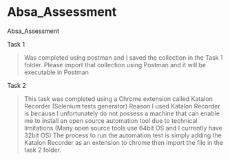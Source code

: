 # Absa_Assessment
Absa_Assessment


Task 1

> Was completed using postman and I saved the collection in the Task 1 folder. 
> Please import that collection using Postman and it will be executable in Postman 


Task 2 

> This task was completed using a Chrome extension called Katalon Recorder (Selenium tests generator)
> Reason I used Katalon Recorder is because I unfortunately do not possess a machine that can enable me to install an 
open source automation tool due to technical limitations (Many open source tools use 64bit OS and I currently have 32bit OS)
> The process to run the automation test is simply adding the Katalon Recorder as an extension to chrome then import the file 
in the task 2 folder. 




